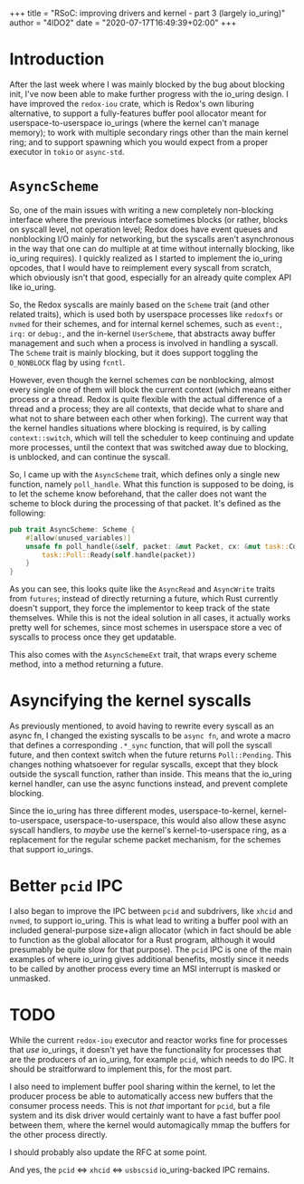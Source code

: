 +++
title = "RSoC: improving drivers and kernel - part 3 (largely io_uring)"
author = "4lDO2"
date = "2020-07-17T16:49:39+02:00"
+++

# Introduction
After the last week where I was mainly blocked by the bug about blocking init,
I've now been able to make further progress with the io_uring design. I have
improved the `redox-iou` crate, which is Redox's own liburing alternative, to
support a fully-features buffer pool allocator meant for userspace-to-userspace
io_urings (where the kernel can't manage memory); to work with multiple
secondary rings other than the main kernel ring; and to support spawning which
you would expect from a proper executor in `tokio` or `async-std`.

# `AsyncScheme`
So, one of the main issues with writing a new completely non-blocking interface
where the previous interface sometimes blocks (or rather, blocks on syscall
level, not operation level; Redox does have event queues and
nonblocking I/O mainly for networking, but the syscalls aren't asynchronous in
the way that one can do multiple at at time without internally blocking, like
io_uring requires). I quickly realized as I started to implement the io_uring
opcodes, that I would have to reimplement every syscall from scratch, which
obviously isn't that good, especially for an already quite complex API like
io_uring.

So, the Redox syscalls are mainly based on the `Scheme` trait (and other
related traits), which is used both by userspace processes like `redoxfs` or
`nvmed` for their schemes, and for internal kernel schemes, such as `event:`,
`irq:` or `debug:`, and the in-kernel `UserScheme`, that abstracts away buffer
management and such when a process is involved in handling a syscall. The
`Scheme` trait is mainly blocking, but it does support toggling the
`O_NONBLOCK` flag by using `fcntl`.

However, even though the kernel schemes _can_ be nonblocking, almost every
single one of them will block the current context (which means either process
or a thread. Redox is quite flexible with the actual difference of a thread and
a process; they are all contexts, that decide what to share and what not to
share between each other when forking). The current way that the kernel handles
situations where blocking is required, is by calling `context::switch`, which
will tell the scheduler to keep continuing and update more processes, until the
context that was switched away due to blocking, is unblocked, and can continue
the syscall.

So, I came up with the `AsyncScheme` trait, which defines only a single new
function, namely `poll_handle`. What this function is supposed to be doing, is
to let the scheme know beforehand, that the caller does not want the scheme to
block during the processing of that packet. It's defined as the following:

```rust
pub trait AsyncScheme: Scheme {
    #[allow(unused_variables)]
    unsafe fn poll_handle(&self, packet: &mut Packet, cx: &mut task::Context<'_>) -> task::Poll<()> {
        task::Poll::Ready(self.handle(packet))
    }
}
```

As you can see, this looks quite like the `AsyncRead` and `AsyncWrite` traits
from `futures`; instead of directly returning a future, which Rust currently
doesn't support, they force the implementor to keep track of the state
themselves. While this is not the ideal solution in all cases, it actually
works pretty well for schemes, since most schemes in userspace store a vec of
syscalls to process once they get updatable.

This also comes with the `AsyncSchemeExt` trait, that wraps every scheme
method, into a method returning a future.

# Asyncifying the kernel syscalls
As previously mentioned, to avoid having to rewrite every syscall as an async
fn, I changed the existing syscalls to be `async fn`, and wrote a macro that
defines a corresponding `.*_sync` function, that will poll the syscall future,
and then context switch when the future returns `Poll::Pending`. This changes
nothing whatsoever for regular syscalls, except that they block outside the
syscall function, rather than inside. This means that the io_uring kernel
handler, can use the async functions instead, and prevent complete blocking.

Since the io_uring has three different modes, userspace-to-kernel,
kernel-to-userspace, userspace-to-userspace, this would also allow these async
syscall handlers, to _maybe_ use the kernel's kernel-to-userspace ring, as a
replacement for the regular scheme packet mechanism, for the schemes that
support io_urings.

# Better `pcid` IPC
I also began to improve the IPC between `pcid` and subdrivers, like `xhcid` and
`nvmed`, to support io_uring. This is what lead to writing a buffer pool with
an included general-purpose size+align allocator (which in fact should be able
to function as the global allocator for a Rust program, although it would
presumably be quite slow for that purpose). The `pcid` IPC is one of the main
examples of where io_uring gives additional benefits, mostly since it needs to
be called by another process every time an MSI interrupt is masked or unmasked.

# TODO
While the current `redox-iou` executor and reactor works fine for processes
that _use_ io_urings, it doesn't yet have the functionality for processes that
are the producers of an io_uring, for example `pcid`, which needs to do IPC. It
should be straitforward to implement this, for the most part.

I also need to implement buffer pool sharing within the kernel, to let the
producer process be able to automatically access new buffers that the consumer
process needs. This is not _that_ important for `pcid`, but a file system and
its disk driver would certainly want to have a fast buffer pool between them,
where the kernel would automagically mmap the buffers for the other process
directly.

I should probably also update the RFC at some point.

And yes, the `pcid` <=> `xhcid` <=> `usbscsid` io_uring-backed IPC remains.
